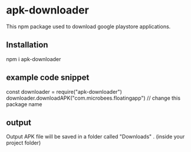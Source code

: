 # apk-downloader
This npm package used to download google playstore applications.

## Installation
npm i apk-downloader

## example code snippet

const downloader = require("apk-downloader")
downloader.downloadAPK("com.microbees.floatingapp") // change this package name

## output
Output APK file will be saved in a folder called "Downloads" . (inside your project folder)